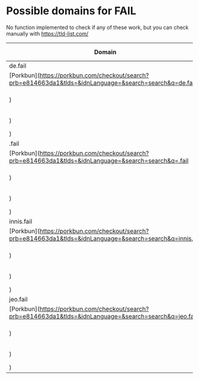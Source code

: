 # Possible domains for FAIL

No function implemented to check if any of these work, but you can check manually with https://tld-list.com/

| Domain | Porkbun | NameCheap | Google Domains |
|---|---|---|---|
| de.fail | [Porkbun](https://porkbun.com/checkout/search?prb=e814663da1&tlds=&idnLanguage=&search=search&q=de.fail) | [Namecheap](https://www.namecheap.com/domains/registration/results/?domain=de.fail) | [Google](https://domains.google.com/registrar/search?searchTerm=de.fail) |
| .fail | [Porkbun](https://porkbun.com/checkout/search?prb=e814663da1&tlds=&idnLanguage=&search=search&q=.fail) | [Namecheap](https://www.namecheap.com/domains/registration/results/?domain=.fail) | [Google](https://domains.google.com/registrar/search?searchTerm=.fail) |
| innis.fail | [Porkbun](https://porkbun.com/checkout/search?prb=e814663da1&tlds=&idnLanguage=&search=search&q=innis.fail) | [Namecheap](https://www.namecheap.com/domains/registration/results/?domain=innis.fail) | [Google](https://domains.google.com/registrar/search?searchTerm=innis.fail) |
| jeo.fail | [Porkbun](https://porkbun.com/checkout/search?prb=e814663da1&tlds=&idnLanguage=&search=search&q=jeo.fail) | [Namecheap](https://www.namecheap.com/domains/registration/results/?domain=jeo.fail) | [Google](https://domains.google.com/registrar/search?searchTerm=jeo.fail) |
